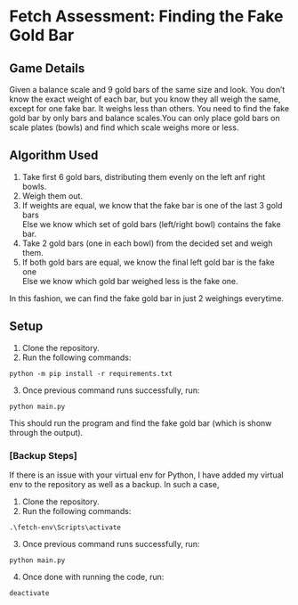 # Fetch Assessment: Finding the Fake Gold Bar

## Game Details
Given a balance scale and 9 gold bars of the same size and look. You don’t know the exact weight of each bar,
but you know they all weigh the same, except for one fake bar. It weighs less than others. You need to find the fake
gold bar by only bars and balance scales.You can only place gold bars on scale plates (bowls) and find which scale weighs more or less.

## Algorithm Used
1. Take first 6 gold bars, distributing them evenly on the left anf right bowls.
2. Weigh them out.
3. If weights are equal, we know that the fake bar is one of the last 3 gold bars \
   Else we know which set of gold bars (left/right bowl) contains the fake bar.
4. Take 2 gold bars (one in each bowl) from the decided set and weigh them.
5. If both gold bars are equal, we know the final left gold bar is the fake one \
   Else we know which gold bar weighed less is the fake one.

In this fashion, we can find the fake gold bar in just 2 weighings everytime. 

## Setup
1. Clone the repository.
2. Run the following commands:
```
python -m pip install -r requirements.txt
```
3. Once previous command runs successfully, run:
```
python main.py
```

This should run the program and find the fake gold bar (which is shonw through the output).

### [Backup Steps]
If there is an issue with your virtual env for Python, I have added my virtual env to the repository as well as a backup.
In such a case,
1. Clone the repository.
2. Run the following commands:
```
.\fetch-env\Scripts\activate
```
3. Once previous command runs successfully, run:
```
python main.py
``` 
4. Once done with running the code, run:
```
deactivate
``` 